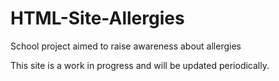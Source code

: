 # HTML-Site-Allergies
School project aimed to raise awareness about allergies

This site is a work in progress and will be updated periodically.

